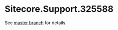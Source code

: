 # Sitecore.Support.325588

See [master branch](https://github.com/sitecoresupport/Sitecore.Support.325588) for details.